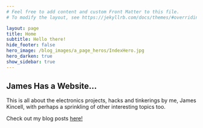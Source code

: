 ```yaml
---
# Feel free to add content and custom Front Matter to this file.
# To modify the layout, see https://jekyllrb.com/docs/themes/#overriding-theme-defaults

layout: page
title: Home
subtitle: Hello there!
hide_footer: false
hero_image: /blog_images/a_page_heros/IndexHero.jpg
hero_darken: true
show_sidebar: true
---
```

James Has a Website...
---------------------------------------------------
This is all about the electronics projects, hacks and tinkerings by me, James Kincell, with perhaps a sprinkling of other interesting topics too. 

Check out my blog posts [here!](/blog)
